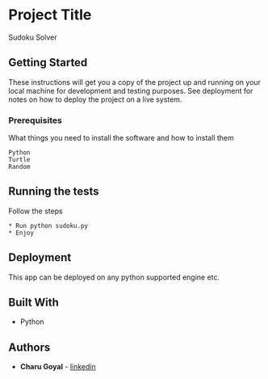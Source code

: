 # Project Title

Sudoku Solver

## Getting Started

These instructions will get you a copy of the project up and running on your local machine for development and testing purposes. See deployment for notes on how to deploy the project on a live system.


### Prerequisites

What things you need to install the software and how to install them

```
Python
Turtle
Random
```

## Running the tests

Follow the steps
```
* Run python sudoku.py
* Enjoy
```


## Deployment

This app can be deployed on any python supported engine etc.

## Built With

* Python

## Authors

* **Charu Goyal** - [linkedin](https://www.linkedin.com/in/charu-goyal-6a8725182/)
